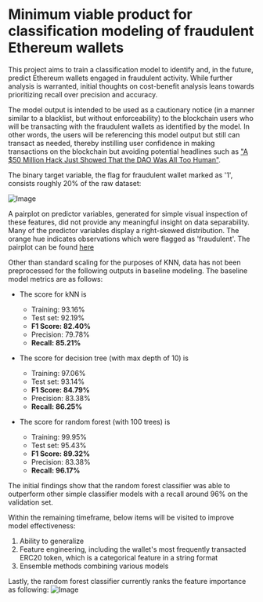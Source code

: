 # Minimum viable product for classification modeling of fraudulent Ethereum wallets

This project aims to train a classification model to identify and, in the future, predict Ethereum wallets engaged in fraudulent activity. While further analysis is warranted, initial thoughts on cost-benefit analysis leans towards prioritizing recall over precision and accuracy. 

The model output is intended to be used as a cautionary notice (in a manner similar to a blacklist, but without enforceability) to the blockchain users who will be transacting with the fraudulent wallets as identified by the model. In other words, the users will be referencing this model output but still can transact as needed, thereby instilling user confidence in making transactions on the blockchain but avoiding potential headlines such as ["A $50 Million Hack Just Showed That the DAO Was All Too Human"](https://www.wired.com/2016/06/50-million-hack-just-showed-dao-human/).

The binary target variable, the flag for fraudulent wallet marked as '1', consists roughly 20% of the raw dataset:

![Image](https://github.com/nkim500/Metis_Projects/blob/main/04%20Classification/support/pie_flag.png?raw=true)

A pairplot on predictor variables, generated for simple visual inspection of these features, did not provide any meaningful insight on data separability. Many of the predictor variables display a right-skewed distribution. The orange hue indicates observations which were flagged as 'fraudulent'. The pairplot can be found [here](https://github.com/nkim500/Metis_Projects/blob/main/04%20Classification/support/pairplot_all.png?raw=true)


Other than standard scaling for the purposes of KNN, data has not been preprocessed for the following outputs in baseline modeling. The baseline model metrics are as follows: 

* The score for kNN is
  * Training:  93.16%
  * Test set:  92.19%
  * **F1 Score:  82.40%**
  * Precision:  79.78%
  * **Recall:  85.21%**

* The score for decision tree (with max depth of 10) is
  * Training:  97.06%
  * Test set:  93.14%
  * **F1 Score:  84.79%**
  * Precision:  83.38%
  * **Recall:  86.25%**

* The score for random forest (with 100 trees) is
  * Training:  99.95%
  * Test set:  95.43%
  * **F1 Score:  89.32%**
  * Precision:  83.38%
  * **Recall:  96.17%**

The initial findings show that the random forest classifier was able to outperform other simple classifier models with a recall around 96% on the validation set. 

Within the remaining timeframe, below items will be visited to improve model effectiveness: 
1. Ability to generalize
2. Feature engineering, including the wallet's most frequently transacted ERC20 token, which is a categorical feature in a string format
3. Ensemble methods combining various models 

Lastly, the random forest classifier currently ranks the feature importance as following: 
![Image](https://github.com/nkim500/Metis_Projects/blob/main/04%20Classification/support/Feature_importance_baseline.png?raw=true)
